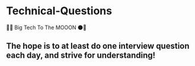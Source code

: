 # Technical-Questions
🚀🌑 Big Tech To The MOOON 🌑🚀
## The hope is to at least do one interview question each day, and strive for understanding! 
